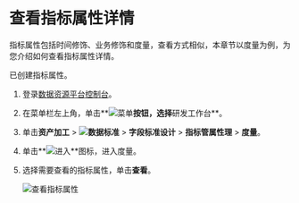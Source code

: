 # 查看指标属性详情

指标属性包括时间修饰、业务修饰和度量，查看方式相似，本章节以度量为例，为您介绍如何查看指标属性详情。

已创建指标属性。

1.  登录[数据资源平台控制台](https://dataq.console.aliyun.com)。

2.  在菜单栏左上角，单击**![菜单](https://static-aliyun-doc.oss-accelerate.aliyuncs.com/assets/img/zh-CN/6504337061/p188771.png)**按钮，选择**研发工作台**。

3.  单击**资产加工** \> **![数据标准](https://static-aliyun-doc.oss-accelerate.aliyuncs.com/assets/img/zh-CN/6358100161/p208862.png)** \> **字段标准设计** \> **指标管属性理** \> **度量**。

4.  单击**![进入](https://static-aliyun-doc.oss-accelerate.aliyuncs.com/assets/img/zh-CN/6504337061/p188815.png)**图标，进入度量。

5.  选择需要查看的指标属性，单击**查看**。

    ![查看指标属性](https://static-aliyun-doc.oss-accelerate.aliyuncs.com/assets/img/zh-CN/4176160161/p212823.png)


